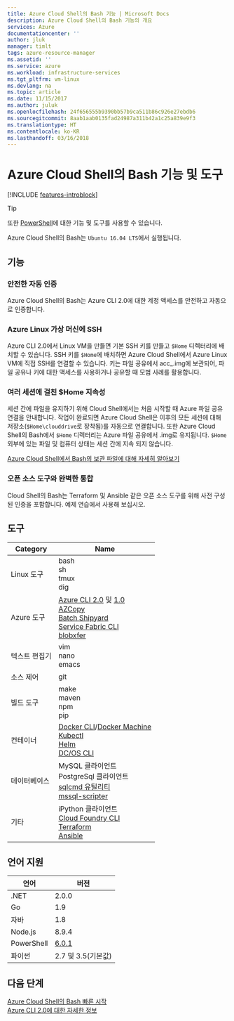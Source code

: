 ```yaml
---
title: Azure Cloud Shell의 Bash 기능 | Microsoft Docs
description: Azure Cloud Shell의 Bash 기능의 개요
services: Azure
documentationcenter: ''
author: jluk
manager: timlt
tags: azure-resource-manager
ms.assetid: ''
ms.service: azure
ms.workload: infrastructure-services
ms.tgt_pltfrm: vm-linux
ms.devlang: na
ms.topic: article
ms.date: 11/15/2017
ms.author: juluk
ms.openlocfilehash: 24f656555b9390bb57b9ca511b86c926e27ebdb6
ms.sourcegitcommit: 8aab1aab0135fad24987a311b42a1c25a839e9f3
ms.translationtype: HT
ms.contentlocale: ko-KR
ms.lasthandoff: 03/16/2018
---
```

# <a name="features--tools-for-bash-in-azure-cloud-shell"></a>Azure Cloud Shell의 Bash 기능 및 도구

[!INCLUDE [features-introblock](../../includes/cloud-shell-features-introblock.md)]

> [!TIP]
> 또한 [PowerShell](features-powershell.md)에 대한 기능 및 도구를 사용할 수 있습니다.

Azure Cloud Shell의 Bash는 `Ubuntu 16.04 LTS`에서 실행됩니다.

## <a name="features"></a>기능

### <a name="secure-automatic-authentication"></a>안전한 자동 인증

Azure Cloud Shell의 Bash는 Azure CLI 2.0에 대한 계정 액세스를 안전하고 자동으로 인증합니다.

### <a name="ssh-into-azure-linux-virtual-machines"></a>Azure Linux 가상 머신에 SSH

Azure CLI 2.0에서 Linux VM을 만들면 기본 SSH 키를 만들고 `$Home` 디렉터리에 배치할 수 있습니다. SSH 키를 `$Home`에 배치하면 Azure Cloud Shell에서 Azure Linux VM에 직접 SSH를 연결할 수 있습니다. 키는 파일 공유에서 acc_<user>.img에 보관되어, 파일 공유나 키에 대한 액세스를 사용하거나 공유할 때 모범 사례를 활용합니다.

### <a name="home-persistence-across-sessions"></a>여러 세션에 걸친 $Home 지속성

세션 간에 파일을 유지하기 위해 Cloud Shell에서는 처음 시작할 때 Azure 파일 공유 연결을 안내합니다.
작업이 완료되면 Azure Cloud Shell은 이후의 모든 세션에 대해 저장소(`$Home\clouddrive`로 장착됨)를 자동으로 연결합니다.
또한 Azure Cloud Shell의 Bash에서 `$Home` 디렉터리는 Azure 파일 공유에서 .img로 유지됩니다.
`$Home` 외부에 있는 파일 및 컴퓨터 상태는 세션 간에 지속 되지 않습니다.

[Azure Cloud Shell에서 Bash의 보관 파일에 대해 자세히 알아보기](persisting-shell-storage.md)

### <a name="deep-integration-with-open-source-tooling"></a>오픈 소스 도구와 완벽한 통합

Cloud Shell의 Bash는 Terraform 및 Ansible 같은 오픈 소스 도구를 위해 사전 구성된 인증을 포함합니다. 예제 연습에서 사용해 보십시오.

## <a name="tools"></a>도구

|Category   |Name   |
|---|---|
|Linux 도구            |bash<br> sh<br> tmux<br> dig<br>               |
|Azure 도구            |[Azure CLI 2.0](https://github.com/Azure/azure-cli) 및 [1.0](https://github.com/Azure/azure-xplat-cli)<br> [AZCopy](https://docs.microsoft.com/azure/storage/storage-use-azcopy)<br> [Batch Shipyard](https://github.com/Azure/batch-shipyard) <br> [Service Fabric CLI](https://docs.microsoft.com/azure/service-fabric/service-fabric-cli) <br> [blobxfer](https://github.com/Azure/blobxfer#blobxfer) |
|텍스트 편집기           |vim<br> nano<br> emacs       |
|소스 제어         |git                    |
|빌드 도구            |make<br> maven<br> npm<br> pip         |
|컨테이너             |[Docker CLI](https://github.com/docker/cli)/[Docker Machine](https://github.com/docker/machine)<br> [Kubectl](https://kubernetes.io/docs/user-guide/kubectl-overview/)<br> [Helm](https://github.com/kubernetes/helm)<br> [DC/OS CLI](https://github.com/dcos/dcos-cli)         |
|데이터베이스              |MySQL 클라이언트<br> PostgreSql 클라이언트<br> [sqlcmd 유틸리티](https://docs.microsoft.com/sql/tools/sqlcmd-utility)<br> [mssql-scripter](https://github.com/Microsoft/sql-xplat-cli) |
|기타                  |iPython 클라이언트<br> [Cloud Foundry CLI](https://github.com/cloudfoundry/cli)<br> [Terraform](https://www.terraform.io/docs/providers/azurerm/)<br> [Ansible](https://www.ansible.com/microsoft-azure)| 

## <a name="language-support"></a>언어 지원

|언어   |버전   |
|---|---|
|.NET       |2.0.0       |
|Go         |1.9        |
|자바       |1.8        |
|Node.js    |8.9.4      |
|PowerShell |[6.0.1](https://github.com/PowerShell/powershell/releases)       |
|파이썬     |2.7 및 3.5(기본값)|

## <a name="next-steps"></a>다음 단계
[Azure Cloud Shell의 Bash 빠른 시작](quickstart.md) <br>
[Azure CLI 2.0에 대한 자세한 정보](https://docs.microsoft.com/cli/azure/)
